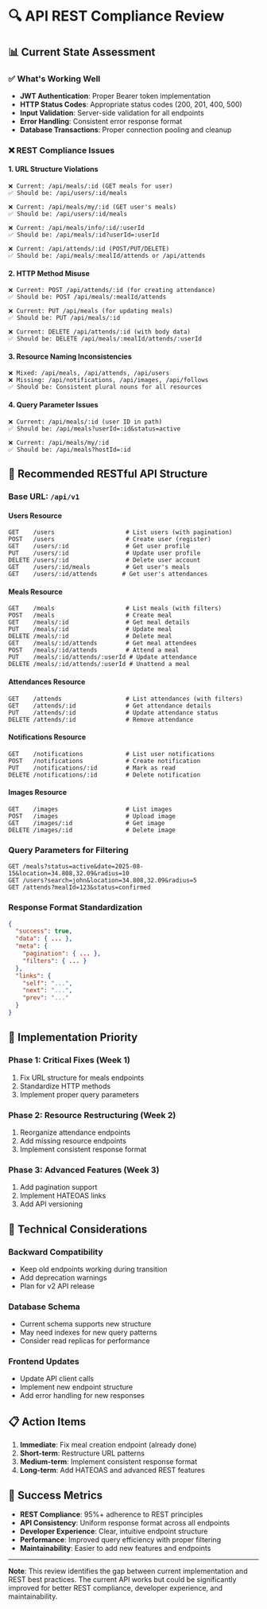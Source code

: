 # 🔍 API REST Compliance Review

## 📊 Current State Assessment

### ✅ **What's Working Well**
- **JWT Authentication**: Proper Bearer token implementation
- **HTTP Status Codes**: Appropriate status codes (200, 201, 400, 500)
- **Input Validation**: Server-side validation for all endpoints
- **Error Handling**: Consistent error response format
- **Database Transactions**: Proper connection pooling and cleanup

### ❌ **REST Compliance Issues**

#### 1. **URL Structure Violations**
```
❌ Current: /api/meals/:id (GET meals for user)
✅ Should be: /api/users/:id/meals

❌ Current: /api/meals/my/:id (GET user's meals)
✅ Should be: /api/users/:id/meals

❌ Current: /api/meals/info/:id/:userId
✅ Should be: /api/meals/:id?userId=:userId

❌ Current: /api/attends/:id (POST/PUT/DELETE)
✅ Should be: /api/meals/:mealId/attends or /api/attends
```

#### 2. **HTTP Method Misuse**
```
❌ Current: POST /api/attends/:id (for creating attendance)
✅ Should be: POST /api/meals/:mealId/attends

❌ Current: PUT /api/meals (for updating meals)
✅ Should be: PUT /api/meals/:id

❌ Current: DELETE /api/attends/:id (with body data)
✅ Should be: DELETE /api/meals/:mealId/attends/:userId
```

#### 3. **Resource Naming Inconsistencies**
```
❌ Mixed: /api/meals, /api/attends, /api/users
❌ Missing: /api/notifications, /api/images, /api/follows
✅ Should be: Consistent plural nouns for all resources
```

#### 4. **Query Parameter Issues**
```
❌ Current: /api/meals/:id (user ID in path)
✅ Should be: /api/meals?userId=:id&status=active

❌ Current: /api/meals/my/:id
✅ Should be: /api/meals?hostId=:id
```

## 🎯 **Recommended RESTful API Structure**

### **Base URL**: `/api/v1`

#### **Users Resource**
```
GET    /users                    # List users (with pagination)
POST   /users                    # Create user (register)
GET    /users/:id                # Get user profile
PUT    /users/:id                # Update user profile
DELETE /users/:id                # Delete user account
GET    /users/:id/meals          # Get user's meals
GET    /users/:id/attends       # Get user's attendances
```

#### **Meals Resource**
```
GET    /meals                    # List meals (with filters)
POST   /meals                    # Create meal
GET    /meals/:id                # Get meal details
PUT    /meals/:id                # Update meal
DELETE /meals/:id                # Delete meal
GET    /meals/:id/attends        # Get meal attendees
POST   /meals/:id/attends        # Attend a meal
PUT    /meals/:id/attends/:userId # Update attendance
DELETE /meals/:id/attends/:userId # Unattend a meal
```

#### **Attendances Resource**
```
GET    /attends                  # List attendances (with filters)
GET    /attends/:id              # Get attendance details
PUT    /attends/:id              # Update attendance status
DELETE /attends/:id              # Remove attendance
```

#### **Notifications Resource**
```
GET    /notifications            # List user notifications
POST   /notifications            # Create notification
PUT    /notifications/:id        # Mark as read
DELETE /notifications/:id        # Delete notification
```

#### **Images Resource**
```
GET    /images                   # List images
POST   /images                   # Upload image
GET    /images/:id               # Get image
DELETE /images/:id               # Delete image
```

### **Query Parameters for Filtering**
```
GET /meals?status=active&date=2025-08-15&location=34.808,32.09&radius=10
GET /users?search=john&location=34.808,32.09&radius=5
GET /attends?mealId=123&status=confirmed
```

### **Response Format Standardization**
```json
{
  "success": true,
  "data": { ... },
  "meta": {
    "pagination": { ... },
    "filters": { ... }
  },
  "links": {
    "self": "...",
    "next": "...",
    "prev": "..."
  }
}
```

## 🚀 **Implementation Priority**

### **Phase 1: Critical Fixes (Week 1)**
1. Fix URL structure for meals endpoints
2. Standardize HTTP methods
3. Implement proper query parameters

### **Phase 2: Resource Restructuring (Week 2)**
1. Reorganize attendance endpoints
2. Add missing resource endpoints
3. Implement consistent response format

### **Phase 3: Advanced Features (Week 3)**
1. Add pagination support
2. Implement HATEOAS links
3. Add API versioning

## 🔧 **Technical Considerations**

### **Backward Compatibility**
- Keep old endpoints working during transition
- Add deprecation warnings
- Plan for v2 API release

### **Database Schema**
- Current schema supports new structure
- May need indexes for new query patterns
- Consider read replicas for performance

### **Frontend Updates**
- Update API client calls
- Implement new endpoint structure
- Add error handling for new responses

## 📋 **Action Items**

1. **Immediate**: Fix meal creation endpoint (already done)
2. **Short-term**: Restructure URL patterns
3. **Medium-term**: Implement consistent response format
4. **Long-term**: Add HATEOAS and advanced REST features

## 🎯 **Success Metrics**

- **REST Compliance**: 95%+ adherence to REST principles
- **API Consistency**: Uniform response format across all endpoints
- **Developer Experience**: Clear, intuitive endpoint structure
- **Performance**: Improved query efficiency with proper filtering
- **Maintainability**: Easier to add new features and endpoints

---

**Note**: This review identifies the gap between current implementation and REST best practices. The current API works but could be significantly improved for better REST compliance, developer experience, and maintainability.
